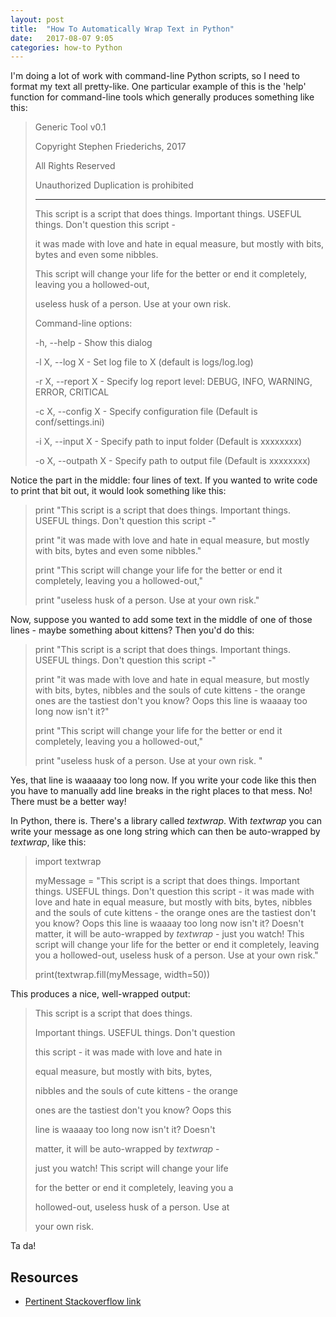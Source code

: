 ```yaml
---
layout: post
title:  "How To Automatically Wrap Text in Python"
date:   2017-08-07 9:05
categories: how-to Python
---
```


I'm doing a lot of work with command-line Python scripts, so I need to format my text all pretty-like. One particular example of this is the 'help' function for command-line tools which generally produces something like this:

> Generic Tool v0.1
>
> Copyright Stephen Friederichs, 2017
>
> All Rights Reserved
>
> Unauthorized Duplication is prohibited
>
> --------------------------------------
>
> This script is a script that does things. Important things. USEFUL things. Don't question this script -
>
> it was made with love and hate in equal measure, but mostly with bits, bytes and even some nibbles.
>
> This script will change your life for the better or end it completely, leaving you a hollowed-out,
>
> useless husk of a person. Use at your own risk.
>
> Command-line options:
>
> -h, --help - Show this dialog
>
> -l X, --log X - Set log file to X (default is logs/log.log)
>
> -r X, --report X - Specify log report level: DEBUG, INFO, WARNING, ERROR, CRITICAL
>
> -c X, --config X - Specify configuration file (Default is conf/settings.ini)
>
> -i X, --input X - Specify path to input folder (Default is xxxxxxxx)
>
> -o X, --outpath X - Specify path to output file (Default is xxxxxxxx)
>

Notice the part in the middle: four lines of text. If you wanted to write code to print that bit out, it would look something like this:

> print "This script is a script that does things. Important things. USEFUL things. Don't question this script -"
>
> print "it was made with love and hate in equal measure, but mostly with bits, bytes and even some nibbles."
>
> print "This script will change your life for the better or end it completely, leaving you a hollowed-out,"
>
> print "useless husk of a person. Use at your own risk."

Now, suppose you wanted to add some text in the middle of one of those lines - maybe something about kittens? Then you'd do this:

> print "This script is a script that does things. Important things. USEFUL things. Don't question this script -"
>
> print "it was made with love and hate in equal measure, but mostly with bits, bytes, nibbles and the souls of cute kittens - the orange ones are the tastiest don't you know? Oops this line is waaaay too long now isn't it?"
>
> print "This script will change your life for the better or end it completely, leaving you a hollowed-out,"
>
> print "useless husk of a person. Use at your own risk. "

Yes, that line is waaaaay too long now. If you write your code like this then you have to manually add line breaks in the right places to that mess. No! There must be a better way!

In Python, there is. There's a library called *textwrap*. With *textwrap* you can write your message as one long string which can then be auto-wrapped by *textwrap*, like this:

> import textwrap
>
> myMessage = "This script is a script that does things. Important things. USEFUL things. Don't question this script - it was made with love and hate in equal measure, but mostly with bits, bytes, nibbles and the souls of cute kittens - the orange ones are the tastiest don't you know? Oops this line is waaaay too long now isn't it? Doesn't matter, it will be auto-wrapped by *textwrap* - just you watch! This script will change your life for the better or end it completely, leaving you a hollowed-out, useless husk of a person. Use at your own risk."
>
> print(textwrap.fill(myMessage, width=50))

This produces a nice, well-wrapped output:

> This script is a script that does things.
>
> Important things. USEFUL things. Don't question
>
> this script - it was made with love and hate in
>
> equal measure, but mostly with bits, bytes,
>
> nibbles and the souls of cute kittens - the orange
>
> ones are the tastiest don't you know? Oops this
>
> line is waaaay too long now isn't it? Doesn't
>
> matter, it will be auto-wrapped by *textwrap* -
>
> just you watch! This script will change your life
>
> for the better or end it completely, leaving you a
>
> hollowed-out, useless husk of a person. Use at
>
> your own risk.

Ta da!

## Resources ##

* [Pertinent Stackoverflow link](https://stackoverflow.com/a/16430216/39492)